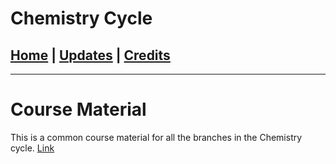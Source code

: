 # Chemistry Cycle

## [Home](../main/index.md) | [Updates](../main/updates.md) | [Credits](../main/credits.md)

---

# Course Material

This is a common course material for all the branches in the Chemistry cycle.
[Link](https://drive.google.com/drive/folders/1eu7lOYdOV3zb-RaI9-wBLOzHieqa35MP?usp=sharing)
